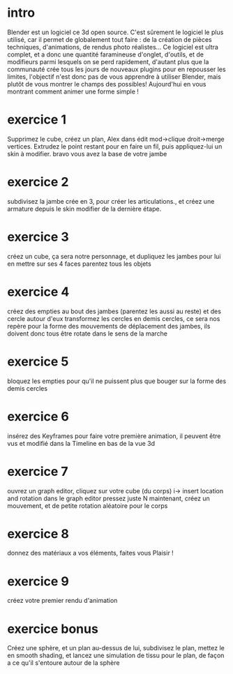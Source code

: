 # intro

Blender est un logiciel ce 3d open source. C'est sûrement le logiciel le plus utilisé, car il permet de globalement tout faire : de la création de pièces techniques, d'animations, de rendus photo réalistes... Ce logiciel est ultra complet, et a donc une quantité faramineuse d'onglet, d'outils, et de modifieurs parmi lesquels on se perd rapidement, d'autant plus que la communauté crée tous les jours de nouveaux plugins pour en repousser les limites, l'objectif n'est donc pas de vous apprendre à utiliser Blender, mais plutôt de vous montrer le champs des possibles! Aujourd'hui en vous montrant comment animer une forme simple !

# exercice 1

Supprimez le cube, créez un plan, Alex dans édit mod->clique droit->merge vertices. Extrudez le point restant pour en faire un fil, puis appliquez-lui un skin à modifier. bravo vous avez la base de votre jambe

# exercice 2

subdivisez la jambe crée en 3, pour créer les articulations., et créez une armature depuis le skin modifier de la dernière étape.

# exercice 3

créez un cube, ça sera notre personnage, et dupliquez les jambes pour lui en mettre sur ses 4 faces parentez tous les objets 

# exercice 4

créez des empties au bout des jambes (parentez les aussi au reste) et des cercle autour d'eux transformez les cercles en demis cercles, ce sera nos repère pour la forme des mouvements de déplacement des jambes, ils doivent donc tous être rotate dans le sens de la marche 

# exercice 5
 
bloquez les empties pour qu'il ne puissent plus que bouger sur la forme des demis cercles 

# exercice 6 

insérez des Keyframes pour faire votre première animation, il peuvent être vus et modifié dans la Timeline en bas de la vue 3d

# exercice 7

ouvrez un graph editor, cliquez sur votre cube (du corps) i-> insert location and rotation
dans le graph editor pressez juste N
maintenant, créez un mouvement, et de petite rotation aléatoire pour le corps

# exercice 8

donnez des matériaux a vos éléments, faites vous Plaisir !

# exercice 9 

créez votre premier rendu d'animation 

# exercice bonus

Créez une sphère, et un plan au-dessus de lui, subdivisez le plan, mettez le en smooth shading, et lancez une simulation de tissu pour le plan, de façon a ce qu'il s'entoure autour de la sphère
